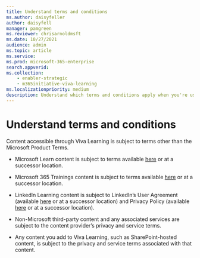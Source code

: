 ```yaml
---
title: Understand terms and conditions
ms.author: daisyfeller
author: daisyfell
manager: pamgreen
ms.reviewer: chrisarnoldmsft
ms.date: 10/27/2021
audience: admin
ms.topic: article
ms.service: 
ms.prod: microsoft-365-enterprise
search.appverid: 
ms.collection: 
    - enabler-strategic
    - m365initiative-viva-learning
ms.localizationpriority: medium
description: Understand which terms and conditions apply when you're using Viva Learning.
---
```


# Understand terms and conditions

Content accessible through Viva Learning is subject to terms other than the Microsoft Product Terms.

- Microsoft Learn content is subject to terms available [here](/legal/termsofuse) or at a successor location.

- Microsoft 365 Trainings content is subject to terms available [here](https://www.microsoft.com/legal/terms-of-use) or at a successor location.

- LinkedIn Learning content is subject to LinkedIn’s User Agreement (available [here](https://www.linkedin.com/legal/user-agreement) or at a successor location) and Privacy Policy (available [here](https://www.linkedin.com/legal/privacy-policy) or at a successor location).

- Non-Microsoft third-party content and any associated services are subject to the content provider’s privacy and service terms.

- Any content you add to Viva Learning, such as SharePoint-hosted content, is subject to the privacy and service terms associated with that content.
